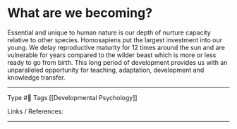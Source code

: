 
# What are we becoming?

Essential and unique to human nature is our depth of nurture capacity relative to other species. Homosapiens put the largest investment into our young. We delay reproductive maturity for 12 times around the sun and are vulnerable for years compared to the wilder beast which is more or less ready to go from birth. This long period of development provides us with an unparalleled opportunity for teaching, adaptation, development and knowledge transfer.

---
Type #🌱
Tags [[Developmental Psychology]]

Links / References:


---